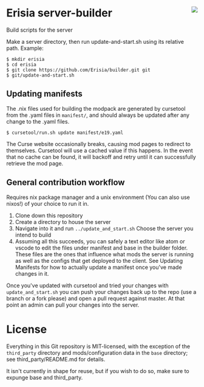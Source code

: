# Erisia server-builder <a href="https://travis-ci.org/Erisia/builder"><img align="right" src="https://travis-ci.org/Erisia/builder.svg?branch=master"></a>
Build scripts for the server

Make a server directory, then run update-and-start.sh using its relative path. Example:
```
$ mkdir erisia
$ cd erisia
$ git clone https://github.com/Erisia/builder.git git
$ git/update-and-start.sh
```

## Updating manifests

The .nix files used for building the modpack are generated by cursetool
from the .yaml files in `manifest/`, and should always be updated after
any change to the .yaml files.
```
$ cursetool/run.sh update manifest/e19.yaml
```

The Curse website occasionally breaks, causing mod pages to redirect to
themselves. Cursetool will use a cached value if this happens. In the event
that no cache can be found, it will backoff and retry until it can successfully
retrieve the mod page.

## General contribution workflow

Requires nix package manager and a unix environment (You can also use nixos!) of your choice to run it in.

1. Clone down this repository
1. Create a directory to house the server
1. Navigate into it and run `../update_and_start.sh` Choose the server you intend to build
1. Assuming all this succeeds, you can safely a text editor like atom or vscode to edit the files under manifest and base in the builder folder.  These files are the ones that influence what mods the server is running as well as the configs that get deployed to the client. See Updating Manifests for how to actually update a manifest once you've made changes in it.

Once you've updated with cursetool and tried your changes with `update_and_start.sh` you can push your changes back up to the repo (use a branch or a fork please) and open a pull request against master.  At that point an admin can pull your changes into the server.


# License

Everything in this Git repository is MIT-licensed, with the exception
of the `third_party` directory and mods/configuration data in the `base`
directory; see third_party/README.md for details.

It isn't currently in shape for reuse, but if you wish to do so, make
sure to expunge base and third_party.
